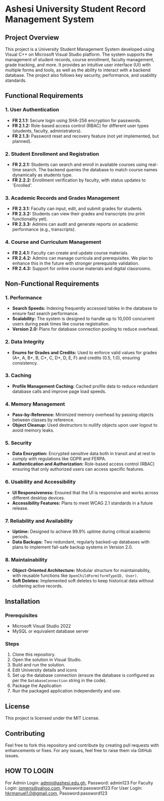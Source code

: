 # Ashesi University Student Record Management System

## Project Overview

This project is a University Student Management System developed using Visual C++ on Microsoft Visual Studio platform. The system supports the management of student records, course enrollment, faculty management, grade tracking, and more. It provides an intuitive user interface (UI) with multiple forms and tools, as well as the ability to interact with a backend database. The project also follows key security, performance, and usability standards.

## Functional Requirements

### 1. User Authentication

- **FR 2.1.1:** Secure login using SHA-256 encryption for passwords.
- **FR 2.1.2:** Role-based access control (RBAC) for different user types (students, faculty, administrators).
- **FR 2.1.3:** Password reset and recovery feature (not yet implemented, but planned).

### 2. Student Enrollment and Registration

- **FR 2.2.1:** Students can search and enroll in available courses using real-time search. The backend queries the database to match course names dynamically as students type.
- **FR 2.2.2:** Enrollment verification by faculty, with status updates to 'Enrolled'.

### 3. Academic Records and Grades Management

- **FR 2.3.1:** Faculty can input, edit, and submit grades for students.
- **FR 2.3.2:** Students can view their grades and transcripts (no print functionality yet).
- **FR 2.3.3:** Admins can audit and generate reports on academic performance (e.g., transcripts).

### 4. Course and Curriculum Management

- **FR 2.4.1:** Faculty can create and update course materials.
- **FR 2.4.2:** Admins can manage curricula and prerequisites. We plan to enhance this in the future with stronger prerequisite validation.
- **FR 2.4.3:** Support for online course materials and digital classrooms.

## Non-Functional Requirements

### 1. Performance

- **Search Speeds:** Indexing frequently accessed tables in the database to ensure fast search performance.
- **Scalability:** The system is designed to handle up to 10,000 concurrent users during peak times like course registration.
- **Version 2.0:** Plans for database connection pooling to reduce overhead.

### 2. Data Integrity

- **Enums for Grades and Credits:** Used to enforce valid values for grades (A+, A, B+, B, C+, C, D+, D, E, F) and credits (0.5, 1.0), ensuring consistency.

### 3. Caching

- **Profile Management Caching:** Cached profile data to reduce redundant database calls and improve page load speeds.

### 4. Memory Management

- **Pass-by-Reference:** Minimized memory overhead by passing objects between classes by reference.
- **Object Cleanup:** Used destructors to nullify objects upon user logout to avoid memory leaks.

### 5. Security

- **Data Encryption:** Encrypted sensitive data both in transit and at rest to comply with regulations like GDPR and FERPA.
- **Authentication and Authorization:** Role-based access control (RBAC) ensuring that only authorized users can access specific features.

### 6. Usability and Accessibility

- **UI Responsiveness:** Ensured that the UI is responsive and works across different desktop devices.
- **Accessibility Features:** Plans to meet WCAG 2.1 standards in a future release.

### 7. Reliability and Availability

- **Uptime:** Designed to achieve 99.9% uptime during critical academic periods.
- **Data Backups:** Two redundant, regularly backed-up databases with plans to implement fail-safe backup systems in Version 2.0.

### 8. Maintainability

- **Object-Oriented Architecture:** Modular structure for maintainability, with reusable functions like `OpenChildForm(formTypeID, User)`.
- **Soft Deletes:** Implemented soft deletes to keep historical data without cluttering active records.

## Installation

### Prerequisites

- Microsoft Visual Studio 2022
- MySQL or equivalent database server

### Steps

1. Clone this repository.
2. Open the solution in Visual Studio.
3. Build and run the solution.
4. Edit University details and icons
5. Set up the database connection (ensure the database is configured as per the `DatabaseConnection` string in the code).
6. Package the Application
7. Run the packaged application independently and use.

## License

This project is licensed under the MIT License.

## Contributing

Feel free to fork this repository and contribute by creating pull requests with enhancements or fixes. For any issues, feel free to raise them via GitHub issues.


## HOW TO LOGIN
For Admin Login: admin@ashesi.edu.gh, Password: admin123
For Faculty Login: jomens@yahoo.com, Password:password123
For User Login: hkrmanuel1.0@gmail.com, Password:password123
